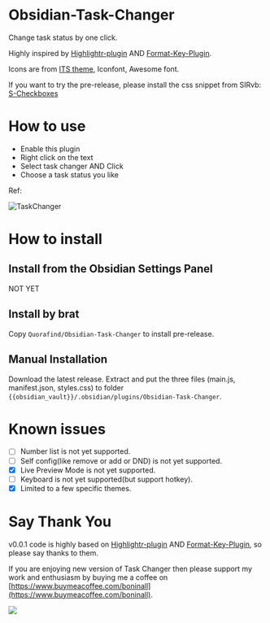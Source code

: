 # Obsidian-Task-Changer
Change task status by one click.

Highly inspired by [Highlightr-plugin](https://github.dev/chetachiezikeuzor/Highlightr-Plugin) AND [Format-Key-Plugin](https://github.dev/anstosa/format-hotkeys-obsidian).

Icons are from [ITS theme](https://github.com/SlRvb/Obsidian--ITS-Theme), Iconfont, Awesome font.

If you want to try the pre-release, please install the css snippet from SIRvb: [S-Checkboxes](https://github.com/SlRvb/Obsidian--ITS-Theme/blob/main/S%20-%20Checkboxes.css)

# How to use

- Enable this plugin
- Right click on the text
- Select task changer AND Click
- Choose a task status you like

Ref: 

![TaskChanger](https://user-images.githubusercontent.com/13215013/142797101-02527645-9a73-4e07-8d07-7b86b57633e6.gif)

# How to install

## Install from the Obsidian Settings Panel

NOT YET

## Install by brat

Copy `Quorafind/Obsidian-Task-Changer` to install pre-release.

## Manual Installation

Download the latest release. Extract and put the three files (main.js, manifest.json, styles.css) to folder `{{obsidian_vault}}/.obsidian/plugins/Obsidian-Task-Changer`.

# Known issues

- [ ] Number list is not yet supported.
- [ ] Self config(like remove or add or DND) is not yet supported.
- [X] Live Preview Mode is not yet supported.
- [ ] Keyboard is not yet supported(but support hotkey).
- [X] Limited to a few specific themes.

# Say Thank You

v0.0.1 code is highly based on [Highlightr-plugin](https://github.dev/chetachiezikeuzor/Highlightr-Plugin) AND [Format-Key-Plugin](https://github.dev/anstosa/format-hotkeys-obsidian), so please say thanks to them.

If you are enjoying new version of Task Changer then please support my work and enthusiasm by buying me a coffee on [https://www.buymeacoffee.com/boninall](https://www.buymeacoffee.com/boninall).

<a href="https://www.buymeacoffee.com/boninall"><img src="https://img.buymeacoffee.com/button-api/?text=Buy me a coffee&emoji=&slug=boninall&button_colour=6495ED&font_colour=ffffff&font_family=Lato&outline_colour=000000&coffee_colour=FFDD00"></a>
